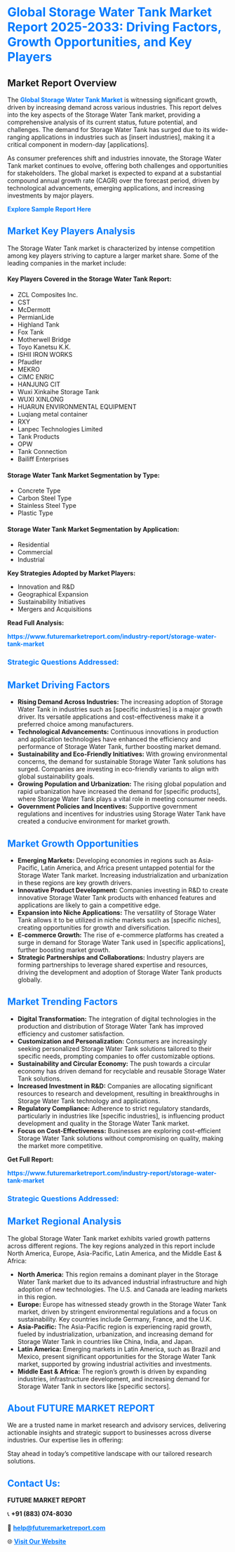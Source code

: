 <h1 style="color: #007BFF;">Global Storage Water Tank Market Report 2025-2033: Driving Factors, Growth Opportunities, and Key Players</h1>

<section id="overview">
<h2>Market Report Overview</h2>
<p>The <a href="https://www.futuremarketreport.com/industry-report/storage-water-tank-market" style="color: #007BFF; text-decoration: none;"><strong>Global Storage Water Tank Market</strong></a> is witnessing significant growth, driven by increasing demand across various industries. This report delves into the key aspects of the Storage Water Tank market, providing a comprehensive analysis of its current status, future potential, and challenges. The demand for Storage Water Tank has surged due to its wide-ranging applications in industries such as [insert industries], making it a critical component in modern-day [applications].</p>
<p>As consumer preferences shift and industries innovate, the Storage Water Tank market continues to evolve, offering both challenges and opportunities for stakeholders. The global market is expected to expand at a substantial compound annual growth rate (CAGR) over the forecast period, driven by technological advancements, emerging applications, and increasing investments by major players.</p>
</section>

<section id="overview">
<p><a href="https://www.futuremarketreport.com/request-sample/reportId=59383" style="color: #007BFF; text-decoration: none;"><strong>Explore Sample Report Here</strong></a></p>
</section>

<section id="key-players">
<h2 style="color: #007BFF;">Market Key Players Analysis</h2>
<p>The Storage Water Tank market is characterized by intense competition among key players striving to capture a larger market share. Some of the leading companies in the market include:</p>
<h4>Key Players Covered in the Storage Water Tank Report:</h4>
<ul><li>ZCL Composites Inc.</li><li>CST</li><li>McDermott</li><li>PermianLide</li><li>Highland Tank</li><li>Fox Tank</li><li>Motherwell Bridge</li><li>Toyo Kanetsu K.K.</li><li>ISHII IRON WORKS</li><li>Pfaudler</li><li>MEKRO</li><li>CIMC ENRIC</li><li>HANJUNG CIT</li><li>Wuxi Xinkaihe Storage Tank</li><li>WUXI XINLONG</li><li>HUARUN ENVIRONMENTAL EQUIPMENT</li><li>Luqiang metal container</li><li>RXY</li><li>Lanpec Technologies Limited</li><li>Tank Products</li><li>OPW</li><li>Tank Connection</li><li>Bailiff Enterprises</li></ul>
<h4>Storage Water Tank Market Segmentation by Type:</h4>
<ul><li>Concrete Type</li><li>Carbon Steel Type</li><li>Stainless Steel Type</li><li>Plastic Type</li></ul>

<h4>Storage Water Tank Market Segmentation by Application:</h4>
<ul><li>Residential</li><li>Commercial</li><li>Industrial</li></ul>
<p><strong>Key Strategies Adopted by Market Players:</strong></p>
<ul>
<li>Innovation and R&D</li>
<li>Geographical Expansion</li>
<li>Sustainability Initiatives</li>
<li>Mergers and Acquisitions</li>
</ul>
</section>

<section>
<p><strong>Read Full Analysis: </strong></p><a href="https://www.futuremarketreport.com/industry-report/storage-water-tank-market" style="color: #007BFF; text-decoration: none;"><strong>https://www.futuremarketreport.com/industry-report/storage-water-tank-market</strong></a>
<h3 style="color: #007BFF;">Strategic Questions Addressed:</h3>
</section>

<section id="driving-factors">
<h2 style="color: #007BFF;">Market Driving Factors</h2>
<ul>
<li><strong>Rising Demand Across Industries:</strong> The increasing adoption of Storage Water Tank in industries such as [specific industries] is a major growth driver. Its versatile applications and cost-effectiveness make it a preferred choice among manufacturers.</li>
<li><strong>Technological Advancements:</strong> Continuous innovations in production and application technologies have enhanced the efficiency and performance of Storage Water Tank, further boosting market demand.</li>
<li><strong>Sustainability and Eco-Friendly Initiatives:</strong> With growing environmental concerns, the demand for sustainable Storage Water Tank solutions has surged. Companies are investing in eco-friendly variants to align with global sustainability goals.</li>
<li><strong>Growing Population and Urbanization:</strong> The rising global population and rapid urbanization have increased the demand for [specific products], where Storage Water Tank plays a vital role in meeting consumer needs.</li>
<li><strong>Government Policies and Incentives:</strong> Supportive government regulations and incentives for industries using Storage Water Tank have created a conducive environment for market growth.</li>
</ul>
</section>

<section id="growth-opportunities">
<h2 style="color: #007BFF;">Market Growth Opportunities</h2>
<ul>
<li><strong>Emerging Markets:</strong> Developing economies in regions such as Asia-Pacific, Latin America, and Africa present untapped potential for the Storage Water Tank market. Increasing industrialization and urbanization in these regions are key growth drivers.</li>
<li><strong>Innovative Product Development:</strong> Companies investing in R&D to create innovative Storage Water Tank products with enhanced features and applications are likely to gain a competitive edge.</li>
<li><strong>Expansion into Niche Applications:</strong> The versatility of Storage Water Tank allows it to be utilized in niche markets such as [specific niches], creating opportunities for growth and diversification.</li>
<li><strong>E-commerce Growth:</strong> The rise of e-commerce platforms has created a surge in demand for Storage Water Tank used in [specific applications], further boosting market growth.</li>
<li><strong>Strategic Partnerships and Collaborations:</strong> Industry players are forming partnerships to leverage shared expertise and resources, driving the development and adoption of Storage Water Tank products globally.</li>
</ul>
</section>

<section id="trending-factors">
<h2 style="color: #007BFF;">Market Trending Factors</h2>
<ul>
<li><strong>Digital Transformation:</strong> The integration of digital technologies in the production and distribution of Storage Water Tank has improved efficiency and customer satisfaction.</li>
<li><strong>Customization and Personalization:</strong> Consumers are increasingly seeking personalized Storage Water Tank solutions tailored to their specific needs, prompting companies to offer customizable options.</li>
<li><strong>Sustainability and Circular Economy:</strong> The push towards a circular economy has driven demand for recyclable and reusable Storage Water Tank solutions.</li>
<li><strong>Increased Investment in R&D:</strong> Companies are allocating significant resources to research and development, resulting in breakthroughs in Storage Water Tank technology and applications.</li>
<li><strong>Regulatory Compliance:</strong> Adherence to strict regulatory standards, particularly in industries like [specific industries], is influencing product development and quality in the Storage Water Tank market.</li>
<li><strong>Focus on Cost-Effectiveness:</strong> Businesses are exploring cost-efficient Storage Water Tank solutions without compromising on quality, making the market more competitive.</li>
</ul>
</section>

<section>
<p><strong>Get Full Report: </strong></p><a href="https://www.futuremarketreport.com/industry-report/storage-water-tank-market" style="color: #007BFF; text-decoration: none;"><strong>https://www.futuremarketreport.com/industry-report/storage-water-tank-market</strong></a>
<h3 style="color: #007BFF;">Strategic Questions Addressed:</h3>
</section>


<section id="regional-analysis">
<h2 style="color: #007BFF;">Market Regional Analysis</h2>
<p>The global Storage Water Tank market exhibits varied growth patterns across different regions. The key regions analyzed in this report include North America, Europe, Asia-Pacific, Latin America, and the Middle East & Africa:</p>
<ul>
<li><strong>North America:</strong> This region remains a dominant player in the Storage Water Tank market due to its advanced industrial infrastructure and high adoption of new technologies. The U.S. and Canada are leading markets in this region.</li>
<li><strong>Europe:</strong> Europe has witnessed steady growth in the Storage Water Tank market, driven by stringent environmental regulations and a focus on sustainability. Key countries include Germany, France, and the U.K.</li>
<li><strong>Asia-Pacific:</strong> The Asia-Pacific region is experiencing rapid growth, fueled by industrialization, urbanization, and increasing demand for Storage Water Tank in countries like China, India, and Japan.</li>
<li><strong>Latin America:</strong> Emerging markets in Latin America, such as Brazil and Mexico, present significant opportunities for the Storage Water Tank market, supported by growing industrial activities and investments.</li>
<li><strong>Middle East & Africa:</strong> The region’s growth is driven by expanding industries, infrastructure development, and increasing demand for Storage Water Tank in sectors like [specific sectors].</li>
</ul>
</section>

<footer>
<h2 style="color: #007BFF;">About FUTURE MARKET REPORT</h2>
<p>We are a trusted name in market research and advisory services, delivering actionable insights and strategic support to businesses across diverse industries. Our expertise lies in offering:</p>

<p>Stay ahead in today’s competitive landscape with our tailored research solutions.</p>

<h2 style="color: #007BFF;">Contact Us:</h2>
<p><strong>FUTURE MARKET REPORT</strong></p>
<p>📞 <strong>+91 (883) 074-8030</strong></p>
<p>📧 <strong><a href="mailto:help@futuremarketreport.com" style="color: #007BFF;">help@futuremarketreport.com</a></strong></p>
<p>🌐 <strong><a href="https://www.futuremarketreport.com/" style="color: #007BFF;">Visit Our Website</a></strong></p>
</footer>